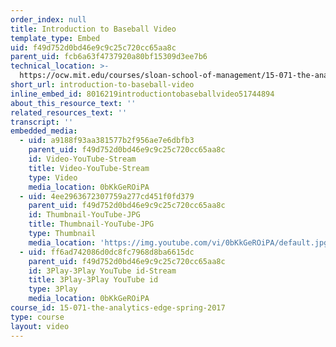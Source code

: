 ```yaml
---
order_index: null
title: Introduction to Baseball Video
template_type: Embed
uid: f49d752d0bd46e9c9c25c720cc65aa8c
parent_uid: fcb6a63f4737920a80bf15309d3ee7b6
technical_location: >-
  https://ocw.mit.edu/courses/sloan-school-of-management/15-071-the-analytics-edge-spring-2017/linear-regression/moneyball-the-power-of-sports-analytics/introduction-to-baseball-video
short_url: introduction-to-baseball-video
inline_embed_id: 8016219introductiontobaseballvideo51744894
about_this_resource_text: ''
related_resources_text: ''
transcript: ''
embedded_media:
  - uid: a9188f93aa381577b2f956ae7e6dbfb3
    parent_uid: f49d752d0bd46e9c9c25c720cc65aa8c
    id: Video-YouTube-Stream
    title: Video-YouTube-Stream
    type: Video
    media_location: 0bKkGeROiPA
  - uid: 4ee2963672307759a277cd451f0fd379
    parent_uid: f49d752d0bd46e9c9c25c720cc65aa8c
    id: Thumbnail-YouTube-JPG
    title: Thumbnail-YouTube-JPG
    type: Thumbnail
    media_location: 'https://img.youtube.com/vi/0bKkGeROiPA/default.jpg'
  - uid: ff6ad742086d0dc8fc7968d8ba6615dc
    parent_uid: f49d752d0bd46e9c9c25c720cc65aa8c
    id: 3Play-3Play YouTube id-Stream
    title: 3Play-3Play YouTube id
    type: 3Play
    media_location: 0bKkGeROiPA
course_id: 15-071-the-analytics-edge-spring-2017
type: course
layout: video
---
```

